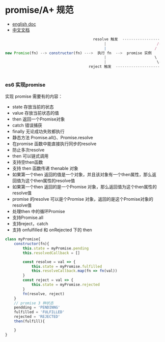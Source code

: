 # promise/A+ 规范

- [english doc](https://promisesaplus.com/)
- [中文文档](https://www.ituring.com.cn/article/66566)

```js
                                        resolve 触发  -----------------------|
                                             |                       /--  then方法
                                             |                      /
new Promise(fn) --> constructor(fn) --->  执行 fn  -->  promise 实例
                                             |                      \
                                             |                       \-- catch 方法
                                      reject 触发  --------------------------|
                                        

```

### es6 实现promise

实现 promise 需要有的内容： 

- state 存放当前的状态
- value 存放当前状态的值
- then  返回一个Promise对象
- catch 错误捕获
- finally 无论成功失败都执行
- 静态方法 Promise.all()、Promise.resolve
- 在promise 函数中能直接执行同步的resolve
- 防止多次resolve
- then 可以链式调用
- 支持空then函数
- 支持 then 函数传递 thenable 对象
- 如果第一个then 返回的值是一个对象，并且该对象有一个then属性，那么返回值为这个then属性的resolve值
- 如果第一个then 返回的是一个Promise 对象，那么返回值为这个then属性的resolve值
- promise 的resolve 可以是个Promise 对象，返回的是这个Promise对象的resolve值
- 处理then 中的循环Promise
- 支持Promise.all
- 支持reject，catch
- 支持 onfulfilled 和 onRejected 下的 then

```js
class myPromise{
    constructor(fn){
        this.state = myPromise.pending
        this.resolvedCallback = []

        const resolve = val => {
            this.state = myPromise.fulfilled
            this.resolveCallback.map(fn => fn(val)) 
        }
        const reject = val => {
            this.state = myPromise.rejected
        }
        fn(resolve, reject)
    }
    // promise 3 种状态
    pendding = 'PENDINNG'
    fulfilled = 'FULFILLED'
    rejected = 'REJECTED'
    then(fulfill){

    }
}

```